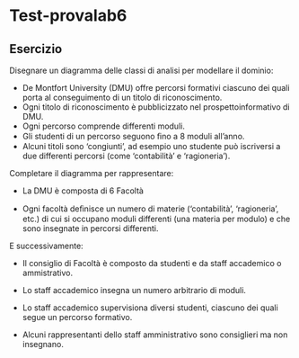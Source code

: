 # Test-provalab6

## Esercizio

Disegnare un diagramma delle classi di analisi per modellare il dominio:

* De Montfort University (DMU) offre percorsi formativi ciascuno dei quali porta al conseguimento di un titolo di riconoscimento.
* Ogni titolo di riconoscimento è pubblicizzato nel prospettoinformativo di DMU.
* Ogni percorso comprende differenti moduli.
* Gli studenti di un percorso seguono ﬁno a 8 moduli all’anno.
* Alcuni titoli sono ‘congiunti’, ad esempio uno studente può iscriversi a due differenti percorsi (come ‘contabilità’ e ‘ragioneria’).

Completare il diagramma per rappresentare:

* La DMU è composta di 6 Facoltà

* Ogni facoltà deﬁnisce un numero di materie (‘contabilità’, ‘ragioneria’, etc.) di cui si occupano moduli differenti (una materia per modulo) e che sono insegnate in percorsi differenti.

E successivamente: 

* Il consiglio di Facoltà è composto da studenti e da staff accademico o ammistrativo.
  
* Lo staff accademico insegna un numero arbitrario di moduli.
* Lo staff accademico supervisiona diversi studenti, ciascuno dei quali segue un percorso formativo.
* Alcuni rappresentanti dello staff amministrativo sono consiglieri ma non insegnano.
